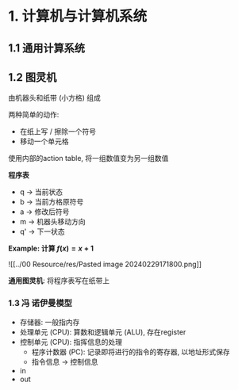 
# 1. 计算机与计算机系统

## 1.1 通用计算系统



## 1.2 图灵机

由机器头和纸带 (小方格) 组成

两种简单的动作:

- 在纸上写 / 擦除一个符号
- 移动一个单元格

使用内部的action table, 将一组数值变为另一组数值

**程序表**

- q -> 当前状态
- b -> 当前方格原符号
- a -> 修改后符号
- m -> 机器头移动方向
- q' -> 下一状态

**Example: 计算 $f(x) = x + 1$**

![[../00 Resource/res/Pasted image 20240229171800.png]]

**通用图灵机**: 将程序表写在纸带上


### 1.3 冯 诺伊曼模型

- 存储器: 一般指内存
- 处理单元 (CPU): 算数和逻辑单元 (ALU), 存在register
- 控制单元 (CPU): 指挥信息的处理
	- 程序计数器 (PC): 记录即将进行的指令的寄存器, 以地址形式保存
	- 指令信息 -> 控制信息
- in
- out

